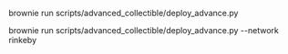 brownie run scripts/advanced_collectible/deploy_advance.py

brownie run scripts/advanced_collectible/deploy_advance.py --network rinkeby
